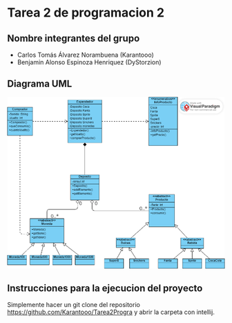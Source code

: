 # Tarea 2 de programacion 2

## Nombre integrantes del grupo
- Carlos Tomás Álvarez Norambuena (Karantooo)
- Benjamin Alonso Espinoza Henriquez (DyStorzion)
## Diagrama UML
![Uml de la tarea](UMLDelProyecto.png)
## Instrucciones para la ejecucion del proyecto
Simplemente hacer un git clone del repositorio https://github.com/Karantooo/Tarea2Progra y abrir la carpeta con intellij. 